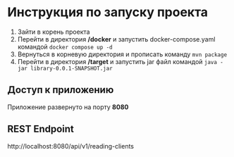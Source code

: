 # Инструкция по запуску проекта

1. Зайти в корень проекта 
2. Перейти в директория **/docker** и запустить docker-compose.yaml командой `docker compose up -d`
3. Вернуться в корневую директория и прописать команду `mvn package` 
4. Перейти в директория **/target** и запустить jar файл командой `java -jar library-0.0.1-SNAPSHOT.jar`

## Доступ к приложению
Приложение развернуто на порту **8080**

## REST Endpoint
http://localhost:8080/api/v1/reading-clients
